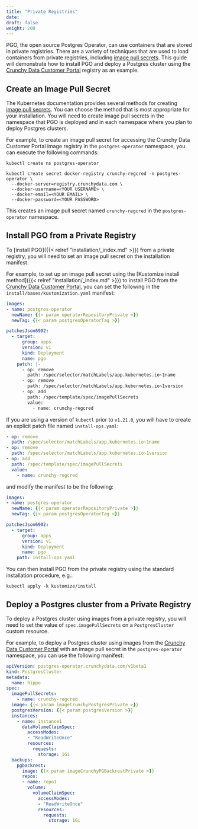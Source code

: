 ```yaml
---
title: "Private Registries"
date:
draft: false
weight: 200
---
```


PGO, the open source Postgres Operator, can use containers that are stored in private registries.
There are a variety of techniques that are used to load containers from private registries,
including [image pull secrets](https://kubernetes.io/docs/tasks/configure-pod-container/pull-image-private-registry/).
This guide will demonstrate how to install PGO and deploy a Postgres cluster using the
[Crunchy Data Customer Portal](https://access.crunchydata.com/) registry as an example.

## Create an Image Pull Secret

The Kubernetes documentation provides several methods for creating
[image pull secrets](https://kubernetes.io/docs/tasks/configure-pod-container/pull-image-private-registry/).
You can choose the method that is most appropriate for your installation. You will need to create
image pull secrets in the namespace that PGO is deployed and in each namespace where you plan to
deploy Postgres clusters.

For example, to create an image pull secret for accessing the Crunchy Data Customer Portal image
registry in the `postgres-operator` namespace, you can execute the following commands:

```shell
kubectl create ns postgres-operator

kubectl create secret docker-registry crunchy-regcred -n postgres-operator \
  --docker-server=registry.crunchydata.com \
  --docker-username=<YOUR USERNAME> \
  --docker-email=<YOUR EMAIL> \
  --docker-password=<YOUR PASSWORD>
```

This creates an image pull secret named `crunchy-regcred` in the `postgres-operator` namespace.

## Install PGO from a Private Registry

To [install PGO]({{< relref "installation/_index.md" >}}) from a private registry, you will need to
set an image pull secret on the installation manifest.

For example, to set up an image pull secret using the [Kustomize install method]({{< relref "installation/_index.md" >}})
to install PGO from the [Crunchy Data Customer Portal](https://access.crunchydata.com/), you can set
the following in the `install/bases/kustomization.yaml` manifest:

```yaml
images:
- name: postgres-operator
  newName: {{< param operatorRepositoryPrivate >}}
  newTag: {{< param postgresOperatorTag >}}

patchesJson6902:
  - target:
      group: apps
      version: v1
      kind: Deployment
      name: pgo
    patch: |-
      - op: remove
        path: /spec/selector/matchLabels/app.kubernetes.io~1name
      - op: remove
        path: /spec/selector/matchLabels/app.kubernetes.io~1version
      - op: add
        path: /spec/template/spec/imagePullSecrets
        value:
          - name: crunchy-regcred
```

If you are using a version of `kubectl` prior to `v1.21.0`, you will have to create an explicit
patch file named `install-ops.yaml`:

```yaml
- op: remove
  path: /spec/selector/matchLabels/app.kubernetes.io~1name
- op: remove
  path: /spec/selector/matchLabels/app.kubernetes.io~1version
- op: add
  path: /spec/template/spec/imagePullSecrets
  value:
    - name: crunchy-regcred
```

and modify the manifest to be the following:

```yaml
images:
- name: postgres-operator
  newName: {{< param operatorRepositoryPrivate >}}
  newTag: {{< param postgresOperatorTag >}}

patchesJson6902:
  - target:
      group: apps
      version: v1
      kind: Deployment
      name: pgo
    path: install-ops.yaml
```

You can then install PGO from the private registry using the standard installation procedure, e.g.:

```shell
kubectl apply -k kustomize/install
```

## Deploy a Postgres cluster from a Private Registry

To deploy a Postgres cluster using images from a private registry, you will need to set the value of
`spec.imagePullSecrets` on a `PostgresCluster` custom resource.

For example, to deploy a Postgres cluster using images from the [Crunchy Data Customer Portal](https://access.crunchydata.com/)
with an image pull secret in the `postgres-operator` namespace, you can use the following manifest:

```yaml
apiVersion: postgres-operator.crunchydata.com/v1beta1
kind: PostgresCluster
metadata:
  name: hippo
spec:
  imagePullSecrets:
    - name: crunchy-regcred
  image: {{< param imageCrunchyPostgresPrivate >}}
  postgresVersion: {{< param postgresVersion >}}
  instances:
    - name: instance1
      dataVolumeClaimSpec:
        accessModes:
        - "ReadWriteOnce"
        resources:
          requests:
            storage: 1Gi
  backups:
    pgbackrest:
      image: {{< param imageCrunchyPGBackrestPrivate >}}
      repos:
      - name: repo1
        volume:
          volumeClaimSpec:
            accessModes:
            - "ReadWriteOnce"
            resources:
              requests:
                storage: 1Gi
```

